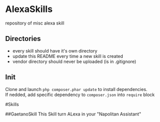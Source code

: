 # AlexaSkills
repository of misc alexa skill
## Directories
- every skill should have it's own directory
- update this README every time a new skill is created
- vendor directory should never be uploaded (is in .gitignore)
## Init
Clone and launch `php composer.phar update` to install dependencies. \
If nedded, add specific dependency to `composer.json` into `require` block

#Skills

##GaetanoSkill
This Skill turn ALexa in your "Napolitan Assistant"
